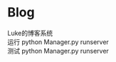 # Blog
Luke的博客系统<br>
运行      python Manager.py runserver<br>
测试      python Manager.py runserver<br>
